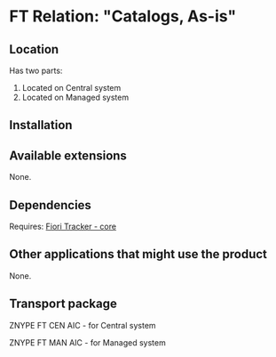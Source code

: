 # FT Relation: "Catalogs, As-is"

## Location
Has two parts:
1. Located on Central system
2. Located on Managed system

## Installation

## Available extensions
None.

## Dependencies
Requires: 
[Fiori Tracker - core](ft-core.md)

## Other applications that might use the product
None.

## Transport package
ZNYPE FT CEN AIC - for Central system

ZNYPE FT MAN AIC - for Managed system